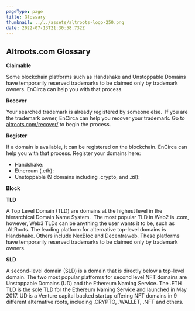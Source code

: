 ```yaml
---
pageType: page
title: Glossary
thumbnail: ../../assets/altroots-logo-250.png
date: 2022-07-13T21:30:58.732Z
---
```

## **Altroots.com Glossary**

**Claimable**

Some blockchain platforms such as Handshake and Unstoppable Domains have temporarily reserved trademarks to be claimed only by trademark owners. EnCirca can help you with that process.

**Recover**

Your searched trademark is already registered by someone else.  If you are the trademark owner, EnCirca can help you recover your trademark. Go to <a href="https://altroots.com/recover/">altroots.com/recover/</a> to begin the process. 

**Register**

If a domain is available, it can be registered on the blockchain. EnCirca can help you with that process. Register your domains here:

<ul>
<li>Handshake: <https://www.encirca.com/handshake-overview/>
<li>Ethereum (.eth): <https://www.encirca.com/eth/>
<li>Unstoppable (9 domains including .crypto, and .zil): <https://www.encirca.com/unustoppable/>
</ul>

**Block**

**TLD**

A Top Level Domain (TLD) are domains at the highest level in the hierarchical Domain Name System.  The most popular TLD in Web2 is .com, however, Web3 TLDs can be anything the user wants it to be, such as .AltRoots. The leading platform for alternative top-level domains is Handshake. Others include NexBloc and Decentraweb. These platforms have temporarily reserved trademarks to be claimed only by trademark owners. 

**SLD**

A second-level domain (SLD) is a domain that is directly below a top-level domain. The two most popular platforms for second level NFT domains are Unstoppable Domains (UD) and the Ethereum Naming Service. The .ETH TLD is the sole TLD for the Ethereum Naming Service and launched in May 2017. UD is a Venture capital backed startup offering NFT domains in 9 different alternative roots, including .CRYPTO, .WALLET, .NFT and others.